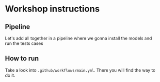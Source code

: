 # Workshop instructions

## Pipeline

Let's add all together in a pipeline where we gonna install the models and run the tests cases

## How to run

Take a look into `.github/workflows/main.yml`. There you will find the way to do it.